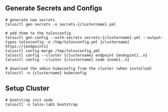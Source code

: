 ## Generate Secrets and Configs

    # generate new secrets
    talosctl gen secrets -o secrets-{clustername}.yml

    # add them to the talosconfig
    talosctl gen config --with-secrets secrets-{clustername}.yml --output-types talosconfig -o /tmp/talosconfig.yml {clustername} https://{endpoint1}
    talosctl config merge /tmp/talosconfig.yml
    talosctl config --cluster {clustername} endpoint {endopint1..n} 
    talosctl config --cluster {clustername} node {node1..n}

    # download the admin kubeconfig from the cluster (when installed)
    talosctl -n {clustername} kubeconfig

## Setup Cluster

    # bootstrap init node
    talosctl -n talos-lab1 bootstrap

